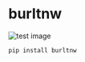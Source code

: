 # burltnw
![test image](https://www.img.in.th/images/874c0d89c594b276dab9cbf223465ec0.png)
```
pip install burltnw
```
